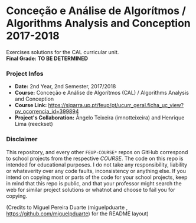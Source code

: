 # Conceção e Análise de Algorítmos / Algorithms Analysis and Conception 2017-2018
Exercises solutions for the CAL curricular unit.
<br/><b>Final Grade: TO BE DETERMINED</b>

### Project Infos
* **Date:** 2nd Year, 2nd Semester, 2017/2018
* **Course:** Conceção e Análise de Algorítmos (CAL) / Algorithms Analysis and Conception
* **Course Link:** https://sigarra.up.pt/feup/pt/ucurr_geral.ficha_uc_view?pv_ocorrencia_id=399894
* **Project's Collaboration:** Ângelo Teixeira (imnotteixeira) and Henrique Lima (reeckset)


### Disclaimer
This repository, and every other `FEUP-COURSE*` repos on GitHub correspond to school projects from the respective *COURSE*. The code on this repo is intended for educational purposes. I do not take any responsibility, liability or whateverity over any code faults, inconsistency or anything else. If you intend on copying most or parts of the code for your school projects, keep in mind that this repo is public, and that your professor might search the web for similar project solutions or whatnot and choose to fail you for copying.

(Credits to Miguel Pereira Duarte (miguelpduarte , https://github.com/miguelpduarte) for the README layout)
